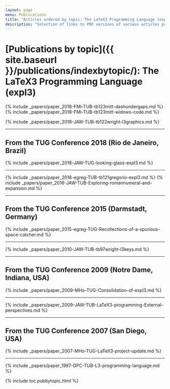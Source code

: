 ```yaml
---
layout: page
menu: Publications
title: "Articles ordered by topic: The LaTeX3 Programming Language (expl3)"
description: "Selection of links to PDF versions of various articles published by the LaTeX3 project and links to videos of their conference presentations ordered by major topics."
---
```


# [Publications by topic]({{ site.baseurl }}/publications/indexbytopic/): The LaTeX3 Programming Language (expl3)



{% include _papers/paper_2018-FMi-TUB-tb123mitt-dashundergaps.md  %}
{% include _papers/paper_2018-FMi-TUB-tb123mitt-widows-code.md  %}



{% include _papers/paper_2018-JAW-TUB-tb122wright-l3graphics.md  %}



<hr class="conference-start">

## From the TUG Conference 2018 (Rio de Janeiro, Brazil)
{% include _papers/paper_2018-JAW-TUG-looking-glass-expl3.md %}

<hr class="conference-end">




{% include _papers/paper_2018-egreg-TUB-tb121gregorio-expl3.md %}
{% include _papers/paper_2016-JAW-TUB-Exploring-romannumeral-and-expansion.md %}


<hr class="conference-start">

## From the TUG Conference 2015 (Darmstadt, Germany)

{% include _papers/paper_2015-egreg-TUG-Recollections-of-a-spurious-space-catcher.md %}

<hr class="conference-end">


{% include _papers/paper_2010-JAW-TUB-tb97wright-l3keys.md %}




<hr class="conference-start">

## From the TUG Conference 2009 (Notre Dame, Indiana, USA)

{% include _papers/paper_2009-MHo-TUG-Consolidation-of-expl3.md %}

<hr class="conference-end">


{% include _papers/paper_2009-JAW-TUB-LaTeX3-programming-External-perspectives.md %}


<hr class="conference-start">

## From the TUG Conference 2007 (San Diego, USA)

{% include _papers/paper_2007-MHo-TUG-LaTeX3-project-update.md %}

<hr class="conference-end">


{% include _papers/paper_1997-DPC-TUB-L3-programming-language.md %}


<div class="row">{% include toc.pubbytopic.html %}</div>
<div id="div_vgwpixel"></div>

